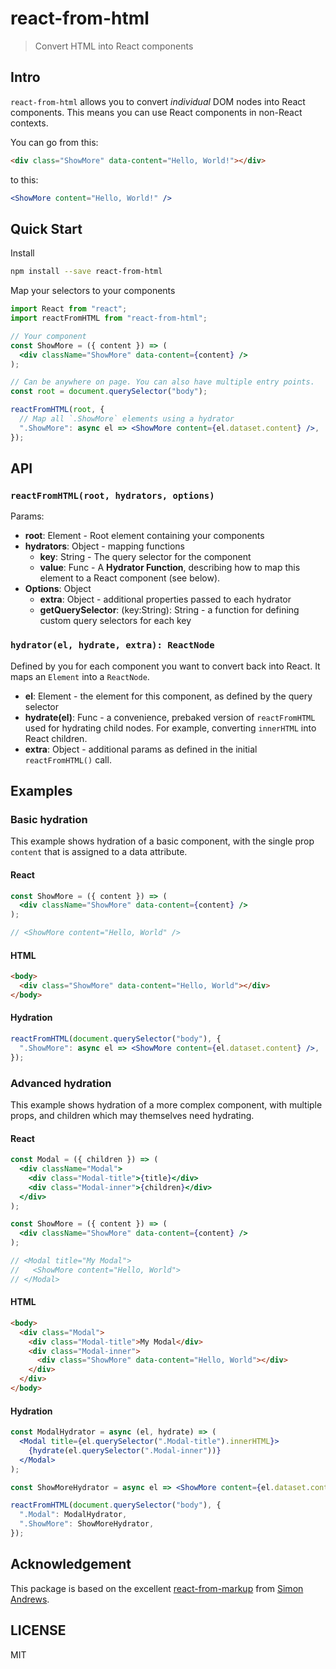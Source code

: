 # react-from-html

> Convert HTML into React components

## Intro

`react-from-html` allows you to convert _individual_ DOM nodes into React components. This means you can use React components in non-React contexts.

You can go from this:

```html
<div class="ShowMore" data-content="Hello, World!"></div>
```

to this:

```jsx
<ShowMore content="Hello, World!" />
```

## Quick Start

Install

```sh
npm install --save react-from-html
```

Map your selectors to your components

```jsx
import React from "react";
import reactFromHTML from "react-from-html";

// Your component
const ShowMore = ({ content }) => (
  <div className="ShowMore" data-content={content} />
);

// Can be anywhere on page. You can also have multiple entry points.
const root = document.querySelector("body");

reactFromHTML(root, {
  // Map all `.ShowMore` elements using a hydrator
  ".ShowMore": async el => <ShowMore content={el.dataset.content} />,
});
```

## API

### `reactFromHTML(root, hydrators, options)`

Params:

- **root**: Element - Root element containing your components
- **hydrators**: Object - mapping functions
  - **key**: String - The query selector for the component
  - **value**: Func - A **Hydrator Function**, describing how to map this element to a React component (see below).
- **Options**: Object
  - **extra**: Object - additional properties passed to each hydrator
  - **getQuerySelector**: (key:String): String - a function for defining custom query selectors for each key

### `hydrator(el, hydrate, extra): ReactNode`

Defined by you for each component you want to convert back into React. It maps an `Element` into a `ReactNode`.

- **el**: Element - the element for this component, as defined by the query selector
- **hydrate(el)**: Func - a convenience, prebaked version of `reactFromHTML` used for hydrating child nodes. For example, converting `innerHTML` into React children.
- **extra**: Object - additional params as defined in the initial `reactFromHTML()` call.

## Examples

### Basic hydration

This example shows hydration of a basic component, with the single prop `content` that is assigned to a data attribute.

#### React

```jsx
const ShowMore = ({ content }) => (
  <div className="ShowMore" data-content={content} />
);

// <ShowMore content="Hello, World" />
```

#### HTML

```html
<body>
  <div class="ShowMore" data-content="Hello, World"></div>
</body>
```

#### Hydration

```jsx
reactFromHTML(document.querySelector("body"), {
  ".ShowMore": async el => <ShowMore content={el.dataset.content} />,
});
```

### Advanced hydration

This example shows hydration of a more complex component, with multiple props, and children which may themselves need hydrating.

#### React

```jsx
const Modal = ({ children }) => (
  <div className="Modal">
    <div class="Modal-title">{title}</div>
    <div class="Modal-inner">{children}</div>
  </div>
);

const ShowMore = ({ content }) => (
  <div className="ShowMore" data-content={content} />
);

// <Modal title="My Modal">
//   <ShowMore content="Hello, World">
// </Modal>
```

#### HTML

```html
<body>
  <div class="Modal">
    <div class="Modal-title">My Modal</div>
    <div class="Modal-inner">
      <div class="ShowMore" data-content="Hello, World"></div>
    </div>
  </div>
</body>
```

#### Hydration

```jsx
const ModalHydrator = async (el, hydrate) => (
  <Modal title={el.querySelector(".Modal-title").innerHTML}>
    {hydrate(el.querySelector(".Modal-inner"))}
  </Modal>
);

const ShowMoreHydrator = async el => <ShowMore content={el.dataset.content} />;

reactFromHTML(document.querySelector("body"), {
  ".Modal": ModalHydrator,
  ".ShowMore": ShowMoreHydrator,
});
```

## Acknowledgement

This package is based on the excellent [react-from-markup](https://github.com/simon360/react-from-markup) from [Simon Andrews](https://github.com/simon360).

## LICENSE

MIT
